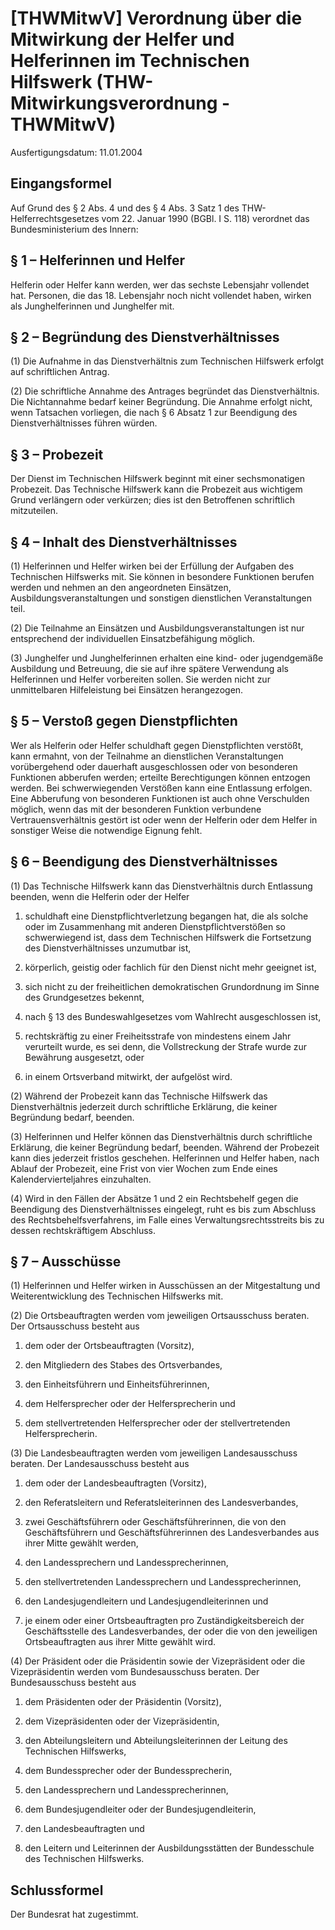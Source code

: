 # [THWMitwV] Verordnung über die Mitwirkung der Helfer und Helferinnen im Technischen Hilfswerk  (THW-Mitwirkungsverordnung - THWMitwV)

Ausfertigungsdatum: 11.01.2004

 

## Eingangsformel

Auf Grund des § 2 Abs. 4 und des § 4 Abs. 3 Satz 1 des THW-Helferrechtsgesetzes vom 22. Januar 1990 (BGBl. I S. 118) verordnet das Bundesministerium des Innern:


## § 1 – Helferinnen und Helfer

Helferin oder Helfer kann werden, wer das sechste Lebensjahr vollendet hat. Personen, die das 18. Lebensjahr noch nicht vollendet haben, wirken als Junghelferinnen und Junghelfer mit.


## § 2 – Begründung des Dienstverhältnisses

(1) Die Aufnahme in das Dienstverhältnis zum Technischen Hilfswerk erfolgt auf schriftlichen Antrag.

(2) Die schriftliche Annahme des Antrages begründet das Dienstverhältnis. Die Nichtannahme bedarf keiner Begründung. Die Annahme erfolgt nicht, wenn Tatsachen vorliegen, die nach § 6 Absatz 1 zur Beendigung des Dienstverhältnisses führen würden.


## § 3 – Probezeit

Der Dienst im Technischen Hilfswerk beginnt mit einer sechsmonatigen Probezeit. Das Technische Hilfswerk kann die Probezeit aus wichtigem Grund verlängern oder verkürzen; dies ist den Betroffenen schriftlich mitzuteilen.


## § 4 – Inhalt des Dienstverhältnisses

(1) Helferinnen und Helfer wirken bei der Erfüllung der Aufgaben des Technischen Hilfswerks mit. Sie können in besondere Funktionen berufen werden und nehmen an den angeordneten Einsätzen, Ausbildungsveranstaltungen und sonstigen dienstlichen Veranstaltungen teil.

(2) Die Teilnahme an Einsätzen und Ausbildungsveranstaltungen ist nur entsprechend der individuellen Einsatzbefähigung möglich.

(3) Junghelfer und Junghelferinnen erhalten eine kind- oder jugendgemäße Ausbildung und Betreuung, die sie auf ihre spätere Verwendung als Helferinnen und Helfer vorbereiten sollen. Sie werden nicht zur unmittelbaren Hilfeleistung bei Einsätzen herangezogen.


## § 5 – Verstoß gegen Dienstpflichten

Wer als Helferin oder Helfer schuldhaft gegen Dienstpflichten verstößt, kann ermahnt, von der Teilnahme an dienstlichen Veranstaltungen vorübergehend oder dauerhaft ausgeschlossen oder von besonderen Funktionen abberufen werden; erteilte Berechtigungen können entzogen werden. Bei schwerwiegenden Verstößen kann eine Entlassung erfolgen. Eine Abberufung von besonderen Funktionen ist auch ohne Verschulden möglich, wenn das mit der besonderen Funktion verbundene Vertrauensverhältnis gestört ist oder wenn der Helferin oder dem Helfer in sonstiger Weise die notwendige Eignung fehlt.


## § 6 – Beendigung des Dienstverhältnisses

(1) Das Technische Hilfswerk kann das Dienstverhältnis durch Entlassung beenden, wenn die Helferin oder der Helfer

1. schuldhaft eine Dienstpflichtverletzung begangen hat, die als solche oder im Zusammenhang mit anderen Dienstpflichtverstößen so schwerwiegend ist, dass dem Technischen Hilfswerk die Fortsetzung des Dienstverhältnisses unzumutbar ist,

2. körperlich, geistig oder fachlich für den Dienst nicht mehr geeignet ist,

3. sich nicht zu der freiheitlichen demokratischen Grundordnung im Sinne des Grundgesetzes bekennt,

4. nach § 13 des Bundeswahlgesetzes vom Wahlrecht ausgeschlossen ist,

5. rechtskräftig zu einer Freiheitsstrafe von mindestens einem Jahr verurteilt wurde, es sei denn, die Vollstreckung der Strafe wurde zur Bewährung ausgesetzt, oder

6. in einem Ortsverband mitwirkt, der aufgelöst wird.

(2) Während der Probezeit kann das Technische Hilfswerk das Dienstverhältnis jederzeit durch schriftliche Erklärung, die keiner Begründung bedarf, beenden.

(3) Helferinnen und Helfer können das Dienstverhältnis durch schriftliche Erklärung, die keiner Begründung bedarf, beenden. Während der Probezeit kann dies jederzeit fristlos geschehen. Helferinnen und Helfer haben, nach Ablauf der Probezeit, eine Frist von vier Wochen zum Ende eines Kalendervierteljahres einzuhalten.

(4) Wird in den Fällen der Absätze 1 und 2 ein Rechtsbehelf gegen die Beendigung des Dienstverhältnisses eingelegt, ruht es bis zum Abschluss des Rechtsbehelfsverfahrens, im Falle eines Verwaltungsrechtsstreits bis zu dessen rechtskräftigem Abschluss.


## § 7 – Ausschüsse

(1) Helferinnen und Helfer wirken in Ausschüssen an der Mitgestaltung und Weiterentwicklung des Technischen Hilfswerks mit.

(2) Die Ortsbeauftragten werden vom jeweiligen Ortsausschuss beraten. Der Ortsausschuss besteht aus

1. dem oder der Ortsbeauftragten (Vorsitz),

2. den Mitgliedern des Stabes des Ortsverbandes,

3. den Einheitsführern und Einheitsführerinnen,

4. dem Helfersprecher oder der Helfersprecherin und

5. dem stellvertretenden Helfersprecher oder der stellvertretenden Helfersprecherin.

(3) Die Landesbeauftragten werden vom jeweiligen Landesausschuss beraten. Der Landesausschuss besteht aus

1. dem oder der Landesbeauftragten (Vorsitz),

2. den Referatsleitern und Referatsleiterinnen des Landesverbandes,

3. zwei Geschäftsführern oder Geschäftsführerinnen, die von den Geschäftsführern und Geschäftsführerinnen des Landesverbandes aus ihrer Mitte gewählt werden,

4. den Landessprechern und Landessprecherinnen,

5. den stellvertretenden Landessprechern und Landessprecherinnen,

6. den Landesjugendleitern und Landesjugendleiterinnen und

7. je einem oder einer Ortsbeauftragten pro Zuständigkeitsbereich der Geschäftsstelle des Landesverbandes, der oder die von den jeweiligen Ortsbeauftragten aus ihrer Mitte gewählt wird.

(4) Der Präsident oder die Präsidentin sowie der Vizepräsident oder die Vizepräsidentin werden vom Bundesausschuss beraten. Der Bundesausschuss besteht aus

1. dem Präsidenten oder der Präsidentin (Vorsitz),

2. dem Vizepräsidenten oder der Vizepräsidentin,

3. den Abteilungsleitern und Abteilungsleiterinnen der Leitung des Technischen Hilfswerks,

4. dem Bundessprecher oder der Bundessprecherin,

5. den Landessprechern und Landessprecherinnen,

6. dem Bundesjugendleiter oder der Bundesjugendleiterin,

7. den Landesbeauftragten und

8. den Leitern und Leiterinnen der Ausbildungsstätten der Bundesschule des Technischen Hilfswerks.


## Schlussformel

Der Bundesrat hat zugestimmt.
